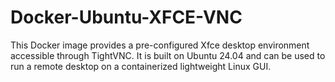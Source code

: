 # Docker-Ubuntu-XFCE-VNC
This Docker image provides a pre-configured Xfce desktop environment accessible through TightVNC. It is built on Ubuntu 24.04 and can be used to run a remote desktop on a containerized lightweight Linux GUI.
